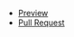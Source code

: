 - [Preview](https://github.com/Vadym-Mishchenko/my-project)
- [Pull Request](https://github.com/Vadym-Mishchenko/my-project/pull/1/files)
